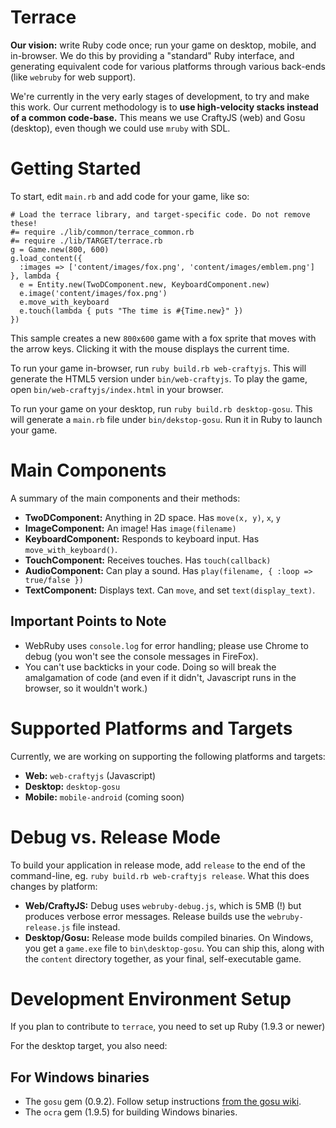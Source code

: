 # Terrace

**Our vision:** write Ruby code once; run your game on desktop, mobile, and in-browser. We do this by providing a "standard" Ruby interface, and generating equivalent code for various platforms through various back-ends (like `webruby` for web support).

We're currently in the very early stages of development, to try and make this work. Our current methodology is to **use high-velocity stacks instead of a common code-base.** This means we use CraftyJS (web) and Gosu (desktop), even though we could use `mruby` with SDL.

# Getting Started

To start, edit `main.rb` and add code for your game, like so:

```
# Load the terrace library, and target-specific code. Do not remove these!
#= require ./lib/common/terrace_common.rb
#= require ./lib/TARGET/terrace.rb
g = Game.new(800, 600)
g.load_content({
  :images => ['content/images/fox.png', 'content/images/emblem.png']
}, lambda {
  e = Entity.new(TwoDComponent.new, KeyboardComponent.new)
  e.image('content/images/fox.png')
  e.move_with_keyboard
  e.touch(lambda { puts "The time is #{Time.new}" })
})
```

This sample creates a new `800x600` game with a fox sprite that moves with the arrow keys. Clicking it with the mouse displays the current time.

To run your game in-browser, run `ruby build.rb web-craftyjs`. This will generate the HTML5 version under `bin/web-craftyjs`. To play the game, open `bin/web-craftyjs/index.html` in your browser.

To run your game on your desktop, run `ruby build.rb desktop-gosu`. This will generate a `main.rb` file under `bin/dekstop-gosu`. Run it in Ruby to launch your game.

# Main Components

A summary of the main components and their methods:

- **TwoDComponent:** Anything in 2D space. Has `move(x, y)`, `x`, `y`
- **ImageComponent:** An image! Has `image(filename)`
- **KeyboardComponent:** Responds to keyboard input. Has `move_with_keyboard()`.
- **TouchComponent:** Receives touches. Has `touch(callback)`
- **AudioComponent:** Can play a sound. Has `play(filename, { :loop => true/false })`
- **TextComponent:** Displays text. Can `move`, and set `text(display_text)`.

## Important Points to Note

- WebRuby uses `console.log` for error handling; please use Chrome to debug (you won't see the console messages in FireFox).
- You can't use backticks in your code. Doing so will break the amalgamation of code (and even if it didn't, Javascript runs in the browser, so it wouldn't work.)

# Supported Platforms and Targets

Currently, we are working on supporting the following platforms and targets:

- **Web:** `web-craftyjs` (Javascript)
- **Desktop:** `desktop-gosu`
- **Mobile:** `mobile-android` (coming soon)

# Debug vs. Release Mode

To build your application in release mode, add `release` to the end of the command-line, eg. `ruby build.rb web-craftyjs release`. What this does changes by platform:

- **Web/CraftyJS:** Debug uses `webruby-debug.js`, which is 5MB (!) but produces verbose error messages. Release builds use the `webruby-release.js` file instead.
- **Desktop/Gosu:** Release mode builds compiled binaries. On Windows, you get a `game.exe` file to `bin\desktop-gosu`. You can ship this, along with the `content` directory together, as your final, self-executable game.

# Development Environment Setup

If you plan to contribute to `terrace`, you need to set up Ruby (1.9.3 or newer)

For the desktop target, you also need:

## For Windows binaries ##
- The `gosu` gem (0.9.2). Follow setup instructions [from the gosu wiki](https://github.com/gosu/gosu/wiki).
- The `ocra` gem (1.9.5) for building Windows binaries.
